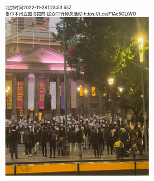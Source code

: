 北京时间2022-11-28T23:53:55Z<br>墨尔本州立图书馆前 民众举行悼念活动 https://t.co/F1Ac5GLtWO<br><img src='/temp/image/2022/o-Month-11/1597257489334292480_0.jpg' width='450' height='500'><br><br>